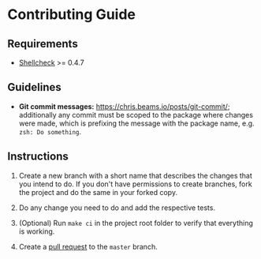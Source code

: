 # Contributing Guide

## Requirements

* [Shellcheck](https://shellcheck.org/dl/) >= 0.4.7

## Guidelines

* **Git commit messages:** <https://chris.beams.io/posts/git-commit/>;
  additionally any commit must be scoped to the package where changes were
  made, which is prefixing the message with the package name, e.g.
  `zsh: Do something`.

## Instructions

1. Create a new branch with a short name that describes the changes that you
   intend to do. If you don't have permissions to create branches, fork the
   project and do the same in your forked copy.

2. Do any change you need to do and add the respective tests.

3. (Optional) Run `make ci` in the project root folder to verify that
   everything is working.

4. Create a [pull request](https://github.com/ntrrg/dotfiles/compare) to the
   `master` branch.

